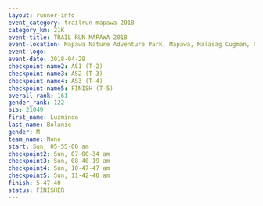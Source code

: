 ```yaml
---
layout: runner-info 
event_category: trailrun-mapawa-2018 
category_km: 21K 
event-title: TRAIL RUN MAPAWA 2018 
event-location: Mapawa Nature Adventure Park, Mapawa, Malasag Cugman, Cagayan de Oro Philippines 
event-logo: 
event-date: 2018-04-29 
checkpoint-name2: AS1 (T-2) 
checkpoint-name3: AS2 (T-3) 
checkpoint-name4: AS3 (T-4) 
checkpoint-name5: FINISH (T-5) 
overall_rank: 161
gender_rank: 122
bib: 21049
first_name: Luzminda
last_name: Bolanio
gender: M
team_name: None
start: Sun, 05-55-00 am
checkpoint2: Sun, 07-00-34 am
checkpoint3: Sun, 08-40-19 am
checkpoint4: Sun, 10-47-47 am
checkpoint5: Sun, 11-42-40 am
finish: 5-47-40
status: FINISHER
---
```

